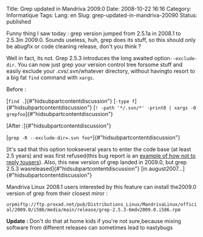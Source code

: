 Title: Grep updated in Mandriva 2009.0
Date: 2008-10-22 16:16
Category: Informatique
Tags:
Lang: en
Slug: grep-updated-in-mandriva-20090
Status: published

Funny thing I saw today : grep version jumped from 2.5.1a in 2008.1 to 2.5.3in 2009.0. Sounds useless, huh, grep does its stuff, so this should only be abugfix or code cleaning release, don't you think ?

Well in fact, its not. Grep 2.5.3 introduces the long awaited option`--exclude-dir`. You can now just grep your version control tree forsome stuff and easily exclude your .cvs/.svn/whatever directory, without havingto resort to a big fat `find` command with `xargs`.

Before :

[`find .`]{#\"hidsubpartcontentdiscussion\"} [`-type f`]{#\"hidsubpartcontentdiscussion\"} [`! -path '*/.svn/*' -print0 | xargs -0 grepfoo`]{#\"hidsubpartcontentdiscussion\"}

[After :]{#\"hidsubpartcontentdiscussion\"}

[`grep -R --exclude-dir=.svn foo*`]{#\"hidsubpartcontentdiscussion\"}

[It's sad that this option tookseveral years to enter the code base (at least 2.5 years) and was first refused(this bug report is an [example of how not to reply tousers](http://savannah.gnu.org/patch/?3521)). Also, this new version of grep landed in 2009.0, but grep 2.5.3 wasreleased]{#\"hidsubpartcontentdiscussion\"} [in august2007...]{#\"hidsubpartcontentdiscussion\"}

Mandriva Linux 2008.1 users interested by this feature can install the2009.0 version of grep from their closest miror :

`urpmiftp://ftp.proxad.net/pub/Distributions_Linux/MandrivaLinux/official/2009.0/i586/media/main/release/grep-2.5.3-6mdv2009.0.i586.rpm`

**Update :** Don't do that at home kids if you're not sure,because mixing software from different releases can sometimes lead to nastybugs

